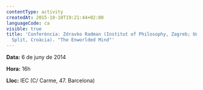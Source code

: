 ```yaml
---
contentType: activity
createdAt: 2015-10-10T19:21:44+02:00
languageCode: ca
visible: true
title: 'Conferència: Zdravko Radman (Institut of Philosophy, Zagreb; University of
  Split, Croàcia). "The Enworlded Mind"'
---
```


**Data:** 6 de juny de 2014 

**Hora:** 16h

**Lloc:** IEC (C/ Carme, 47. Barcelona)